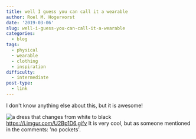```yaml
---
title: well I guess you can call it a wearable
author: Roel M. Hogervorst
date: '2019-03-06'
slug: well-i-guess-you-can-call-it-a-wearable
categories:
  - blog
tags:
  - physical
  - wearable
  - clothing
  - inspiration
difficulty:
  - intermediate
post-type:
  - link
---
```



I don't know anything else about this, but it is awesome!

![a dress that changes from white to black](images/dress.gif)
<https://i.imgur.com/U2Bp1D6.gifv>
It is very cool, but as someone mentioned in the comments: 'no pockets'.
